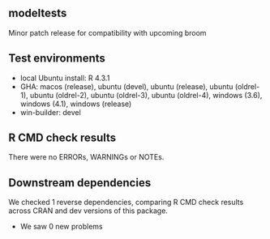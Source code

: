 ## modeltests

Minor patch release for compatibility with upcoming broom

## Test environments

* local Ubuntu install: R 4.3.1
* GHA: macos (release), ubuntu (devel), ubuntu (release), ubuntu (oldrel-1), ubuntu (oldrel-2), ubuntu (oldrel-3), ubuntu (oldrel-4), windows (3.6), windows (4.1), windows (release)
* win-builder: devel

## R CMD check results

There were no ERRORs, WARNINGs or NOTEs.

## Downstream dependencies

We checked 1 reverse dependencies, comparing R CMD check results across CRAN and dev versions of this package.

 * We saw 0 new problems
